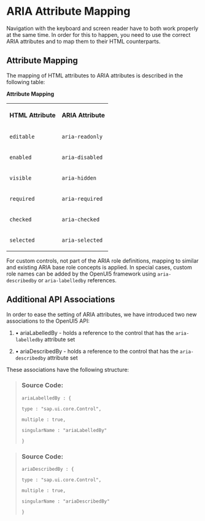 <!-- loio3e9c0104db864fbabc9fc786cbdf76a4 -->

# ARIA Attribute Mapping

Navigation with the keyboard and screen reader have to both work properly at the same time. In order for this to happen, you need to use the correct ARIA attributes and to map them to their HTML counterparts.



## Attribute Mapping

The mapping of HTML attributes to ARIA attributes is described in the following table:

**Attribute Mapping**


<table>
<tr>
<th valign="top">

HTML Attribute

</th>
<th valign="top">

ARIA Attribute

</th>
</tr>
<tr>
<td valign="top">

`editable` 

</td>
<td valign="top">

`aria-readonly` 

</td>
</tr>
<tr>
<td valign="top">

`enabled` 

</td>
<td valign="top">

`aria-disabled` 

</td>
</tr>
<tr>
<td valign="top">

`visible` 

</td>
<td valign="top">

`aria-hidden` 

</td>
</tr>
<tr>
<td valign="top">

`required` 

</td>
<td valign="top">

`aria-required` 

</td>
</tr>
<tr>
<td valign="top">

`checked` 

</td>
<td valign="top">

`aria-checked` 

</td>
</tr>
<tr>
<td valign="top">

`selected` 

</td>
<td valign="top">

`aria-selected` 

</td>
</tr>
</table>

For custom controls, not part of the ARIA role definitions, mapping to similar and existing ARIA base role concepts is applied. In special cases, custom role names can be added by the OpenUI5 framework using `aria-describedby` or `aria-labelledby` references.



## Additional API Associations

In order to ease the setting of ARIA attributes, we have introduced two new associations to the OpenUI5 API:

1.  • ariaLabelledBy - holds a reference to the control that has the `aria-labelledby` attribute set

2.  • ariaDescribedBy - holds a reference to the control that has the `aria-describedby` attribute set


These associations have the following structure:

> ### Source Code:  
> ```
> ariaLabelledBy : {
> 
> type : "sap.ui.core.Control",
> 
> multiple : true,
> 
> singularName : "ariaLabelledBy"
> 
> }
> 
> ```

> ### Source Code:  
> ```
> ariaDescribedBy : {
> 
> type : "sap.ui.core.Control",
> 
> multiple : true,
> 
> singularName : "ariaDescribedBy"
> 
> }
> 
> ```


